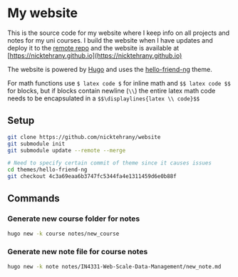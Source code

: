 # My website

This is the source code for my website where I keep info on all projects and notes for my uni courses.
I build the website when I have updates and deploy it to the [remote repo](https://github.com/nicktehrany/nicktehrany.github.io)
and the website is available at [https://nicktehrany.github.io](https://nicktehrany.github.io)

The website is powered by [Hugo](https://gohugo.io/) and uses the [hello-friend-ng](https://github.com/rhazdon/hugo-theme-hello-friend-ng) theme.

For math functions use `$ latex code $` for inline math and `$$ latex code $$` for blocks, but if blocks contain newline (`\\`)
the entire latex math code needs to be encapsulated in a `$$\displaylines{latex \\ code}$$`

## Setup

```bash
git clone https://github.com/nicktehrany/website
git submodule init
git submodule update --remote --merge

# Need to specify certain commit of theme since it causes issues
cd themes/hello-friend-ng
git checkout 4c3a69eaa6b3747fc5344fa4e1311459d6e0b88f
```

## Commands

### Generate new course folder for notes

```bash
hugo new -k course notes/new_course
```

### Generate new note file for course notes

```bash
hugo new -k note notes/IN4331-Web-Scale-Data-Management/new_note.md
```
